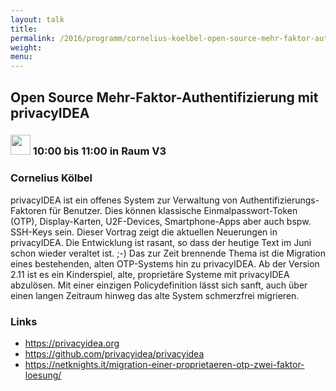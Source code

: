 ```yaml
---
layout: talk
title:
permalink: /2016/programm/cornelius-koelbel-open-source-mehr-faktor-authentifizierung-mit-privacyidea/
weight:
menu:
---
```

## Open Source Mehr-Faktor-Authentifizierung mit privacyIDEA

### <img height = "32" src="../../../images/talk.svg"> 10:00 bis 11:00 in Raum V3

### Cornelius Kölbel

privacyIDEA ist ein offenes System zur Verwaltung von Authentifizierungs-Faktoren für Benutzer. Dies können klassische Einmalpasswort-Token (OTP), Display-Karten, U2F-Devices, Smartphone-Apps aber auch bspw. SSH-Keys sein. Dieser Vortrag zeigt die aktuellen Neuerungen in privacyIDEA. Die Entwicklung ist rasant, so dass der heutige Text im Juni schon wieder veraltet ist. ;-) Das zur Zeit brennende Thema ist die Migration eines bestehenden, alten OTP-Systems hin zu privacyIDEA. Ab der Version 2.11 ist es ein Kinderspiel, alte, proprietäre Systeme mit privacyIDEA abzulösen. Mit einer einzigen Policydefinition lässt sich sanft, auch über einen langen Zeitraum hinweg das alte System schmerzfrei migrieren.

### Links

- <a href="https://privacyidea.org" target="_blank">https://privacyidea.org</a>
- <a href="https://github.com/privacyidea/privacyidea" target="_blank">https://github.com/privacyidea/privacyidea</a>
- <a href="https://netknights.it/migration-einer-proprietaeren-otp-zwei-faktor-loesung/" target="_blank">https://netknights.it/migration-einer-proprietaeren-otp-zwei-faktor-loesung/</a>
